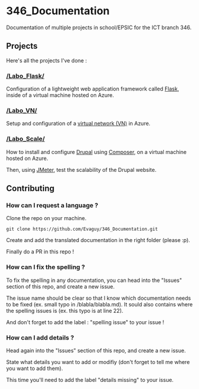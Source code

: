 # 346_Documentation
Documentation of multiple projects in school/EPSIC for the ICT branch 346.

## Projects
Here's all the projects I've done :

### [/Labo_Flask/](https://github.com/Evaguy/346_Documentation/tree/main/Labo_Flask)
Configuration of a lightweight web application framework called [Flask](https://flask.palletsprojects.com/en/stable/), inside of a virtual machine hosted on Azure.

### [/Labo_VN/](https://github.com/Evaguy/346_Documentation/tree/main/Labo_VN)
Setup and configuration of a [virtual network (VN)](https://learn.microsoft.com/en-us/azure/virtual-network/virtual-networks-overview) in Azure.

### [/Labo_Scale/](https://github.com/Evaguy/346_Documentation/tree/main/Labo_Scale/)
How to install and configure [Drupal](https://new.drupal.org/home) using [Composer](https://getcomposer.org/), on a virtual machine hosted on Azure.

Then, using [JMeter](https://jmeter.apache.org/), test the scalability of the Drupal website.

## Contributing

### How can I request a language ?
[//]: <> (To actually rewrite, im almost not sure this is how PR are done lmao)
Clone the repo on your machine.

```
git clone https://github.com/Evaguy/346_Documentation.git
```

Create and add the translated documentation in the right folder (please :p).

Finally do a PR in this repo !

### How can I fix the spelling ?
To fix the spelling in any documentation, you can head into the "Issues" section of this repo, and create a new issue.

The issue name should be clear so that I know which documentation needs to be fixed (ex. small typo in /blabla/blabla.md). It sould also contains where the spelling issues is (ex. this typo is at line 22).

And don't forget to add the label : "spelling issue" to your issue !

### How can I add details ?
Head again into the "Issues" section of this repo, and create a new issue.

[//]: <> (To rewrite!!! lol)
State what details you want to add or modifiy (don't forget to tell me where you want to add them).

This time you'll need to add the label "details missing" to your issue.

